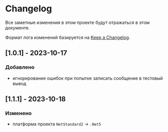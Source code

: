 # Changelog

Все заметные изменения в этом проекте будут отражаться в этом документе.

Формат лога изменений базируется на [Keep a Changelog](https://keepachangelog.com/en/1.0.0/).

## [1.0.1] - 2023-10-17

### Добавлено

* игнорирование ошибок при попытке записать сообщение в тестовый вывод 

## [1.1.1] - 2023-10-18

### Изменено

* платформа проекта `NetStandard2` -> `.Net5` 